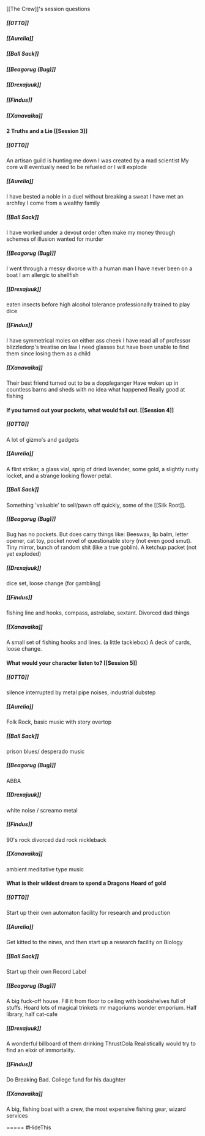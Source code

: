 [[The Crew]]'s session questions
##### [[0TT0]]
##### [[Aurelia]]
##### [[Ball Sack]]
##### [[Beagorug (Bug)]]
##### [[Drexajuuk]]
##### [[Findus]]
##### [[Xanavaika]]
#### 2 Truths and a Lie [[Session 3]]
##### [[0TT0]]
An artisan guild is hunting me down
I was created by a mad scientist
My core will eventually need to be refueled or I will explode
##### [[Aurelia]]
I have bested a noble in a duel without breaking a sweat
I have met an archfey
I come from a wealthy family
##### [[Ball Sack]]
I have worked under a devout order
often make my money through schemes of illusion
wanted for murder
##### [[Beagorug (Bug)]]
I went through a messy divorce with a human man
I have never been on a boat
I am allergic to shellfish
##### [[Drexajuuk]]
eaten insects before
high alcohol tolerance
professionally trained to play dice
##### [[Findus]]
I have symmetrical moles on either ass cheek
I have read all of professor blizzledorp's treatise on law
I need glasses but have been unable to find them since losing them as a child
##### [[Xanavaika]]
Their best friend turned out to be a doppleganger
Have woken up in countless barns and sheds with no idea what happened
Really good at fishing

#### If you turned out your pockets, what would fall out. [[Session 4]]
##### [[0TT0]]
A lot of gizmo's and gadgets
##### [[Aurelia]]
A flint striker, a glass vial, sprig of dried lavender, some gold, a slightly rusty locket, and a strange looking flower petal.
##### [[Ball Sack]]
Something 'valuable' to sell/pawn off quickly, some of the [[Silk Root]]. 
##### [[Beagorug (Bug)]]
Bug has no pockets. But does carry things like: Beeswax, lip balm, letter opener, cat toy, pocket novel of questionable story (not even good smut). Tiny mirror, bunch of random shit (like a true goblin). A ketchup packet (not yet exploded)
##### [[Drexajuuk]]
dice set, loose change (for gambling)
##### [[Findus]]
fishing line and hooks, compass, astrolabe, sextant. Divorced dad things
##### [[Xanavaika]]
A small set of fishing hooks and lines. (a little tacklebox) A deck of cards, loose change.

#### What would your character listen to? [[Session 5]]
##### [[0TT0]]
silence interrupted by metal pipe noises, industrial dubstep
##### [[Aurelia]]
Folk Rock, basic music with story overtop
##### [[Ball Sack]]
prison blues/ desperado music
##### [[Beagorug (Bug)]]
ABBA
##### [[Drexajuuk]]
white noise / screamo metal
##### [[Findus]]
90's rock divorced dad rock nickleback
##### [[Xanavaika]]
ambient meditative type music

#### What is their wildest dream to spend a Dragons Hoard of gold
##### [[0TT0]]
Start up their own automaton facility for research and production
##### [[Aurelia]]
Get kitted to the nines, and then start up a research facility on Biology
##### [[Ball Sack]]
Start up their own Record Label
##### [[Beagorug (Bug)]]
A big fuck-off house. Fill it from floor to ceiling with bookshelves full of stuffs. Hoard lots of magical trinkets mr magoriums wonder emporium. Half library, half cat-cafe
##### [[Drexajuuk]]
A wonderful billboard of them drinking ThrustCola
Realistically would try to find an elixir of immortality.
##### [[Findus]]
Do Breaking Bad. College fund for his daughter
##### [[Xanavaika]]
A big, fishing boat with a crew, the most expensive fishing gear, wizard services


=====
#HideThis 